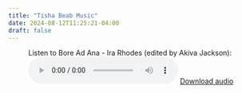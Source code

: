 ```yaml
---
title: "Tisha Beab Music"
date: 2024-08-12T11:25:21-04:00
draft: false
---
```


<figure>
  <figcaption>Listen to Bore Ad Ana - Ira Rhodes (edited by Akiva Jackson):</figcaption>
  <audio controls src=""></audio>
  <a href="music/bore-ad-ana-ira-rhodes-edited-by-akiva-jackson-mp3"> Download audio </a>
</figure>

